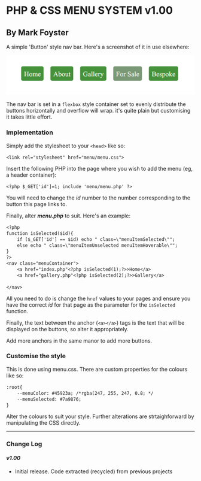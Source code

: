# PHP & CSS MENU SYSTEM v1.00
## By Mark Foyster

A simple 'Button' style nav bar. Here's a screenshot of it in use elsewhere:

![Screen shot of menu](menuss.png)

The nav bar is set in a `flexbox` style container set to evenly distribute the buttons horizontally and overflow will wrap. it's quite plain but customising it takes little effort.

### Implementation

Simply add the stylesheet to your `<head>` like so:

```
<link rel="stylesheet" href="menu/menu.css">
```
Insert the following PHP into the page where you wish to add the menu (eg, a header container):

```
<?php $_GET['id']=1; include 'menu/menu.php' ?>
```
You will need to change the *id* number to the number corresponding to the button this page links to.

Finally, alter ***menu.php*** to suit. Here's an example:

```
<?php 
function isSelected($id){
    if ($_GET['id'] == $id) echo " class=\"menuItemSelected\"";
    else echo " class=\"menuItemUnselected menuItemHoverable\"";
}
?>
<nav class="menuContainer">
    <a href="index.php"<?php isSelected(1);?>>Home</a>
    <a href="gallery.php"<?php isSelected(2);?>>Gallery</a>
   
</nav>
```

All you need to do is change the `href` values to your pages and ensure you have the correct *id* for that page as the parameter for the `isSelected` function. 

Finally, the text between the anchor (`<a></a>`) tags is the text that will be displayed on the buttons, so alter it appropriately.

Add more anchors in the same manor to add more buttons.

### Customise the style

This is done using menu.css. There are custom properties for the colours like so:

```
:root{
	--menuColor: #45923a; /*rgba(247, 255, 247, 0.8; */
    --menuSelected: #7a9876;
}
```

Alter the colours to suit your style. Further alterations are strtaighforward by manipulating the CSS directly.


---

### Change Log

#### *v1.00* 

- Initial release. Code extracted (recycled) from previous projects